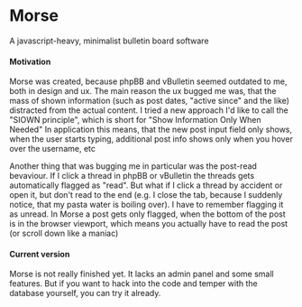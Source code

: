 # Morse

A javascript-heavy, minimalist bulletin board software

#### Motivation

Morse was created, because phpBB and vBulletin seemed outdated to me, both in design and ux.
The main reason the ux bugged me was, that the mass of shown information (such as post dates,
"active since" and the like) distracted from the actual content. I tried a new approach I'd
like to call the "SIOWN principle", which is short for "Show Information Only When Needed"
In application this means, that the new post input field only shows, when the user starts
typing, additional post info shows only when you hover over the username, etc

Another thing that was bugging me in particular was the post-read bevaviour. If I click a thread
in phpBB or vBulletin the threads gets automatically flagged as "read". But what if I click
a thread by accident or open it, but don't read to the end (e.g. I close the tab, because I 
suddenly notice, that my pasta water is boiling over). I have to remember flagging it as
unread. In Morse a post gets only flagged, when the bottom of the post is in the browser
viewport, which means you actually have to read the post (or scroll down like a maniac)

#### Current version

Morse is not really finished yet. It lacks an admin panel and some small features. But if 
you want to hack into the code and temper with the database yourself, you can try it already. 
